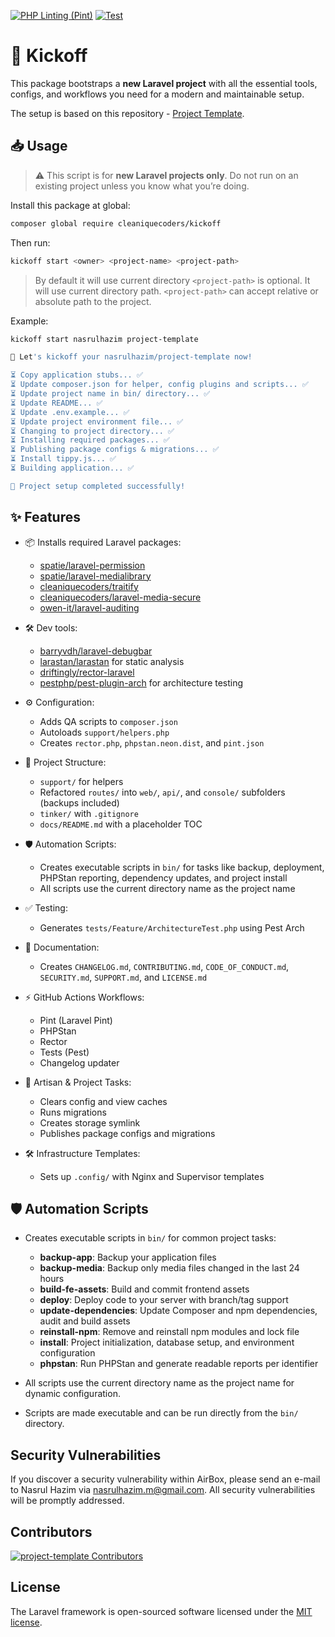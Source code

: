 [![PHP Linting (Pint)](https://github.com/cleaniquecoders/laravel-starter/actions/workflows/lint.yml/badge.svg)](https://github.com/cleaniquecoders/laravel-starter/actions/workflows/lint.yml) [![Test](https://github.com/cleaniquecoders/laravel-starter/actions/workflows/run-tests.yml/badge.svg)](https://github.com/cleaniquecoders/laravel-starter/actions/workflows/run-tests.yml)

# 🚀 Kickoff

This package bootstraps a **new Laravel project** with all the essential tools, configs, and workflows you need for a modern and maintainable setup.

The setup is based on this repository - [Project Template](https://github.com/nasrulhazim/project-template).

## 📥 Usage

> ⚠️ This script is for **new Laravel projects only**. Do not run on an existing project unless you know what you’re doing.

Install this package at global:

```bash
composer global require cleaniquecoders/kickoff
```

Then run:

```bash
kickoff start <owner> <project-name> <project-path>
```

> By default it will use current directory `<project-path>` is optional. It will use current directory path. `<project-path>` can accept relative or absolute path to the project.

Example:

```bash
kickoff start nasrulhazim project-template

🎉 Let's kickoff your nasrulhazim/project-template now!

⏳ Copy application stubs... ✅
⏳ Update composer.json for helper, config plugins and scripts... ✅
⏳ Update project name in bin/ directory... ✅
⏳ Update README... ✅
⏳ Update .env.example... ✅
⏳ Update project environment file... ✅
⏳ Changing to project directory... ✅
⏳ Installing required packages... ✅
⏳ Publishing package configs & migrations... ✅
⏳ Install tippy.js... ✅
⏳ Building application... ✅

🎉 Project setup completed successfully!
```

## ✨ Features

- 📦 Installs required Laravel packages:
  - [spatie/laravel-permission](https://spatie.be/docs/laravel-permission)
  - [spatie/laravel-medialibrary](https://spatie.be/docs/laravel-medialibrary)
  - [cleaniquecoders/traitify](https://github.com/cleaniquecoders/traitify)
  - [cleaniquecoders/laravel-media-secure](https://github.com/cleaniquecoders/laravel-media-secure)
  - [owen-it/laravel-auditing](https://laravel-auditing.com)

- 🛠 Dev tools:
  - [barryvdh/laravel-debugbar](https://github.com/barryvdh/laravel-debugbar)
  - [larastan/larastan](https://github.com/nunomaduro/larastan) for static analysis
  - [driftingly/rector-laravel](https://github.com/rectorphp/rector-laravel)
  - [pestphp/pest-plugin-arch](https://pestphp.com) for architecture testing

- ⚙️ Configuration:
  - Adds QA scripts to `composer.json`
  - Autoloads `support/helpers.php`
  - Creates `rector.php`, `phpstan.neon.dist`, and `pint.json`

- 📂 Project Structure:
  - `support/` for helpers
  - Refactored `routes/` into `web/`, `api/`, and `console/` subfolders (backups included)
  - `tinker/` with `.gitignore`
  - `docs/README.md` with a placeholder TOC

- 🛡️ Automation Scripts:
  - Creates executable scripts in `bin/` for tasks like backup, deployment, PHPStan reporting, dependency updates, and project install
  - All scripts use the current directory name as the project name

- ✅ Testing:
  - Generates `tests/Feature/ArchitectureTest.php` using Pest Arch

- 📝 Documentation:
  - Creates `CHANGELOG.md`, `CONTRIBUTING.md`, `CODE_OF_CONDUCT.md`, `SECURITY.md`, `SUPPORT.md`, and `LICENSE.md`

- ⚡ GitHub Actions Workflows:
  - Pint (Laravel Pint)
  - PHPStan
  - Rector
  - Tests (Pest)
  - Changelog updater

- 🔧 Artisan & Project Tasks:
  - Clears config and view caches
  - Runs migrations
  - Creates storage symlink
  - Publishes package configs and migrations

- 🛠️ Infrastructure Templates:
  - Sets up `.config/` with Nginx and Supervisor templates

## 🛡️ Automation Scripts

- Creates executable scripts in `bin/` for common project tasks:
  - **backup-app**: Backup your application files
  - **backup-media**: Backup only media files changed in the last 24 hours
  - **build-fe-assets**: Build and commit frontend assets
  - **deploy**: Deploy code to your server with branch/tag support
  - **update-dependencies**: Update Composer and npm dependencies, audit and build assets
  - **reinstall-npm**: Remove and reinstall npm modules and lock file
  - **install**: Project initialization, database setup, and environment configuration
  - **phpstan**: Run PHPStan and generate readable reports per identifier

- All scripts use the current directory name as the project name for dynamic configuration.
- Scripts are made executable and can be run directly from the `bin/` directory.


## Security Vulnerabilities

If you discover a security vulnerability within AirBox, please send an e-mail to Nasrul Hazim via [nasrulhazim.m@gmail.com](mailto:nasrulhazim.m@gmail.com). All security vulnerabilities will be promptly addressed.

## Contributors

<a href="https://github.com/cleaniquecoders/kickoff/graphs/contributors">
  <img src="https://contrib.rocks/image?repo=cleaniquecoders/kickoff"  alt="project-template Contributors"/>
</a>

## License

The Laravel framework is open-sourced software licensed under the [MIT license](https://opensource.org/licenses/MIT).

